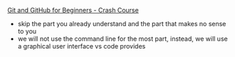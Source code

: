 [Git and GitHub for Beginners - Crash Course](https://www.youtube.com/watch?v=RGOj5yH7evk)

- skip the part you already understand and the part that makes no sense to you
- we will not use the command line for the most part,
    instead, we will use a graphical user interface vs code provides
